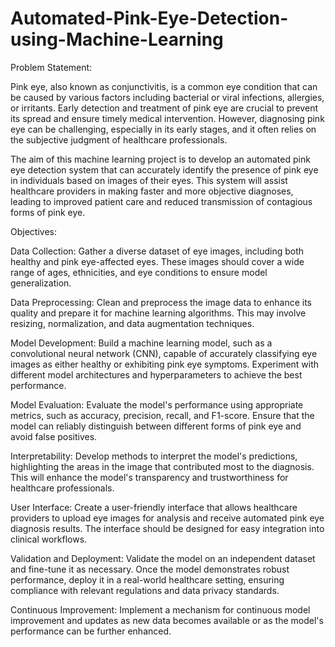 # Automated-Pink-Eye-Detection-using-Machine-Learning

Problem Statement:



Pink eye, also known as conjunctivitis, is a common eye condition that can be caused by various factors including bacterial or viral infections, allergies, or irritants. Early detection and treatment of pink eye are crucial to prevent its spread and ensure timely medical intervention. However, diagnosing pink eye can be challenging, especially in its early stages, and it often relies on the subjective judgment of healthcare professionals.

The aim of this machine learning project is to develop an automated pink eye detection system that can accurately identify the presence of pink eye in individuals based on images of their eyes. This system will assist healthcare providers in making faster and more objective diagnoses, leading to improved patient care and reduced transmission of contagious forms of pink eye.


Objectives:

Data Collection: Gather a diverse dataset of eye images, including both healthy and pink eye-affected eyes. These images should cover a wide range of ages, ethnicities, and eye conditions to ensure model generalization.

Data Preprocessing: Clean and preprocess the image data to enhance its quality and prepare it for machine learning algorithms. This may involve resizing, normalization, and data augmentation techniques.

Model Development: Build a machine learning model, such as a convolutional neural network (CNN), capable of accurately classifying eye images as either healthy or exhibiting pink eye symptoms. Experiment with different model architectures and hyperparameters to achieve the best performance.

Model Evaluation: Evaluate the model's performance using appropriate metrics, such as accuracy, precision, recall, and F1-score. Ensure that the model can reliably distinguish between different forms of pink eye and avoid false positives.

Interpretability: Develop methods to interpret the model's predictions, highlighting the areas in the image that contributed most to the diagnosis. This will enhance the model's transparency and trustworthiness for healthcare professionals.

User Interface: Create a user-friendly interface that allows healthcare providers to upload eye images for analysis and receive automated pink eye diagnosis results. The interface should be designed for easy integration into clinical workflows.

Validation and Deployment: Validate the model on an independent dataset and fine-tune it as necessary. Once the model demonstrates robust performance, deploy it in a real-world healthcare setting, ensuring compliance with relevant regulations and data privacy standards.

Continuous Improvement: Implement a mechanism for continuous model improvement and updates as new data becomes available or as the model's performance can be further enhanced.
